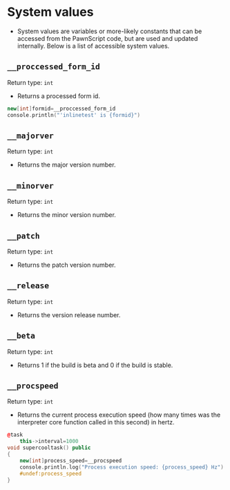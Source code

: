 # System values

- System values are variables or more-likely constants that can be accessed from the PawnScript code, but are used and updated internally. Below is a list of accessible system values.

## `__proccessed_form_id`

Return type: `int`

- Returns a processed form id.

```cpp
new[int]formid=__proccessed_form_id
console.println("'inlinetest' is {formid}")
```

## `__majorver`

Return type: `int`

- Returns the major version number.

## `__minorver`

Return type: `int`

- Returns the minor version number.

## `__patch`

Return type: `int`

- Returns the patch version number.

## `__release`

Return type: `int`

- Returns the version release number.

## `__beta`

Return type: `int`

- Returns 1 if the build is beta and 0 if the build is stable.


## `__procspeed`

Return type: `int`

- Returns the current process execution speed (how many times was the interpreter core function called in this second) in hertz.


```cpp
@task
	this->interval=1000
void supercooltask() public
{
	new[int]process_speed=__procspeed
	console.println.log("Process execution speed: {process_speed} Hz")
	#undef:process_speed
}
```